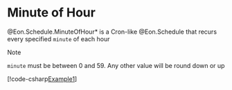 ﻿# Minute of Hour

@Eon.Schedule.MinuteOfHour* is a Cron-like @Eon.Schedule that recurs every
specified `minute` of each hour

> [!NOTE]
> `minute` must be between 0 and 59. Any other value will be round down or up

[!code-csharp[Example1](../../../Eon.Tests/Examples/MinuteOfHourTests.cs#Example1)]

